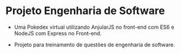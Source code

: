 # Projeto Engenharia de Software

- Uma Pokedex virtual utilizando AnjularJS no front-end com ES6 e NodeJS com Express no Front-end.

- Projeto para treinamento de questões de engenharia de software.
